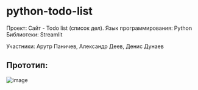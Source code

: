 # python-todo-list
Проект: Сайт - Todo list (список дел).
Язык программирования: Python
Библиотеки: Streamlit

Участники: Арутр Паничев, Александр Деев, Денис Дунаев

## Прототип:
![image](https://user-images.githubusercontent.com/131642424/233937744-d97b723d-7e64-4d4a-abfd-59cf95b18fb7.png)
